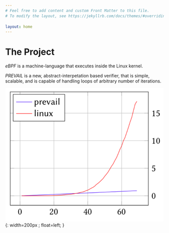 ```yaml
---
# Feel free to add content and custom Front Matter to this file.
# To modify the layout, see https://jekyllrb.com/docs/themes/#overriding-theme-defaults

layout: home
---
```

The Project
===========

*eBPF* is a machine-language that executes inside the Linux kernel.

*PREVAIL* is a new, abstract-interpetation based verifier, that is simple, scalable, and is capable of handling loops of arbitrary number of iterations.

![blowup](assets/plot.png){: width=200px ; float=left; }
